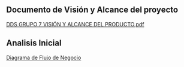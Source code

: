 ## Documento de Visión y Alcance del proyecto
[DDS GRUPO 7 VISIÓN Y ALCANCE DEL PRODUCTO.pdf](https://github.com/user-attachments/files/19805795/DDS.GRUPO.7.VISION.Y.ALCANCE.DEL.PRODUCTO.pdf)

## Analisis Inicial
[Diagrama de Flujo de Negocio](./01%20-%20Analisis%20Inicial/Diagrama_de_flujo(v1.0).jpg)
